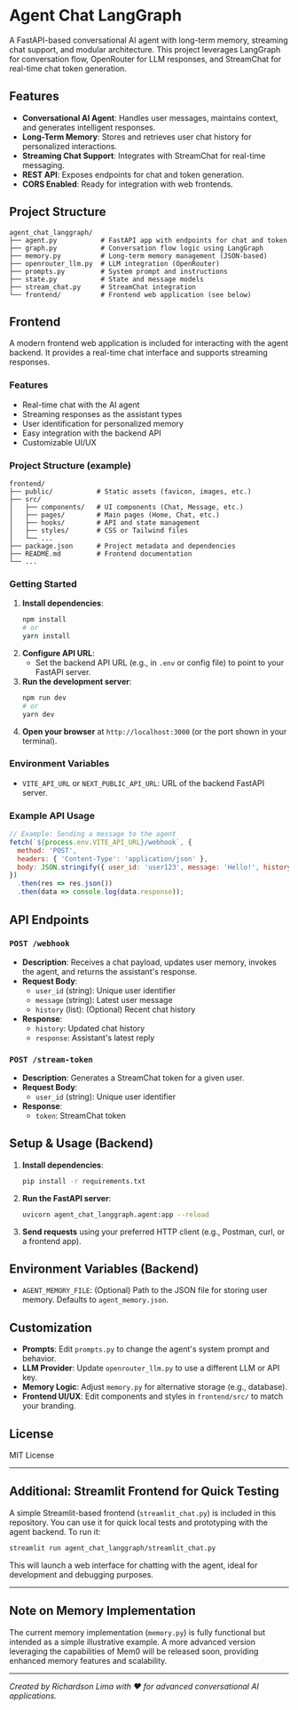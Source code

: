 # Agent Chat LangGraph

A FastAPI-based conversational AI agent with long-term memory, streaming chat support, and modular architecture. This project leverages LangGraph for conversation flow, OpenRouter for LLM responses, and StreamChat for real-time chat token generation.

## Features
- **Conversational AI Agent**: Handles user messages, maintains context, and generates intelligent responses.
- **Long-Term Memory**: Stores and retrieves user chat history for personalized interactions.
- **Streaming Chat Support**: Integrates with StreamChat for real-time messaging.
- **REST API**: Exposes endpoints for chat and token generation.
- **CORS Enabled**: Ready for integration with web frontends.

## Project Structure
```
agent_chat_langgraph/
├── agent.py           # FastAPI app with endpoints for chat and token
├── graph.py           # Conversation flow logic using LangGraph
├── memory.py          # Long-term memory management (JSON-based)
├── openrouter_llm.py  # LLM integration (OpenRouter)
├── prompts.py         # System prompt and instructions
├── state.py           # State and message models
├── stream_chat.py     # StreamChat integration
└── frontend/          # Frontend web application (see below)
```

## Frontend
A modern frontend web application is included for interacting with the agent backend. It provides a real-time chat interface and supports streaming responses.

### Features
- Real-time chat with the AI agent
- Streaming responses as the assistant types
- User identification for personalized memory
- Easy integration with the backend API
- Customizable UI/UX

### Project Structure (example)
```
frontend/
├── public/           # Static assets (favicon, images, etc.)
├── src/
│   ├── components/   # UI components (Chat, Message, etc.)
│   ├── pages/        # Main pages (Home, Chat, etc.)
│   ├── hooks/        # API and state management
│   ├── styles/       # CSS or Tailwind files
│   └── ...
├── package.json      # Project metadata and dependencies
├── README.md         # Frontend documentation
└── ...
```

### Getting Started
1. **Install dependencies**:
   ```bash
   npm install
   # or
   yarn install
   ```
2. **Configure API URL**:
   - Set the backend API URL (e.g., in `.env` or config file) to point to your FastAPI server.
3. **Run the development server**:
   ```bash
   npm run dev
   # or
   yarn dev
   ```
4. **Open your browser** at `http://localhost:3000` (or the port shown in your terminal).

### Environment Variables
- `VITE_API_URL` or `NEXT_PUBLIC_API_URL`: URL of the backend FastAPI server.

### Example API Usage
```js
// Example: Sending a message to the agent
fetch(`${process.env.VITE_API_URL}/webhook`, {
  method: 'POST',
  headers: { 'Content-Type': 'application/json' },
  body: JSON.stringify({ user_id: 'user123', message: 'Hello!', history: [] })
})
  .then(res => res.json())
  .then(data => console.log(data.response));
```

## API Endpoints
### `POST /webhook`
- **Description**: Receives a chat payload, updates user memory, invokes the agent, and returns the assistant's response.
- **Request Body**:
  - `user_id` (string): Unique user identifier
  - `message` (string): Latest user message
  - `history` (list): (Optional) Recent chat history
- **Response**:
  - `history`: Updated chat history
  - `response`: Assistant's latest reply

### `POST /stream-token`
- **Description**: Generates a StreamChat token for a given user.
- **Request Body**:
  - `user_id` (string): Unique user identifier
- **Response**:
  - `token`: StreamChat token

## Setup & Usage (Backend)
1. **Install dependencies**:
   ```bash
   pip install -r requirements.txt
   ```
2. **Run the FastAPI server**:
   ```bash
   uvicorn agent_chat_langgraph.agent:app --reload
   ```
3. **Send requests** using your preferred HTTP client (e.g., Postman, curl, or a frontend app).

## Environment Variables (Backend)
- `AGENT_MEMORY_FILE`: (Optional) Path to the JSON file for storing user memory. Defaults to `agent_memory.json`.

## Customization
- **Prompts**: Edit `prompts.py` to change the agent's system prompt and behavior.
- **LLM Provider**: Update `openrouter_llm.py` to use a different LLM or API key.
- **Memory Logic**: Adjust `memory.py` for alternative storage (e.g., database).
- **Frontend UI/UX**: Edit components and styles in `frontend/src/` to match your branding.

## License
MIT License

---

## Additional: Streamlit Frontend for Quick Testing
A simple Streamlit-based frontend (`streamlit_chat.py`) is included in this repository. You can use it for quick local tests and prototyping with the agent backend. To run it:

```bash
streamlit run agent_chat_langgraph/streamlit_chat.py
```

This will launch a web interface for chatting with the agent, ideal for development and debugging purposes.

---

## Note on Memory Implementation
The current memory implementation (`memory.py`) is fully functional but intended as a simple illustrative example. A more advanced version leveraging the capabilities of Mem0 will be released soon, providing enhanced memory features and scalability.

---

*Created by Richardson Lima with ❤️ for advanced conversational AI applications.*


